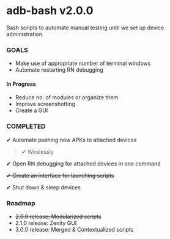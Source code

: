 # adb-bash v2.0.0
Bash scripts to automate manual testing until we set up device administration.

### GOALS
- Make use of appropriate number of terminal windows
- Automate restarting RN debugging

#### In Progress
- Reduce no. of modules or organize them
- Improve screenshotting
- Create a GUI

### COMPLETED

✔ Automate pushing new APKs to attached devices
    
> ✔ Wirelessly

✔ Open RN debugging for attached devices in one command

~~✔ Create an interface for launching scripts~~

✔ Shut down & sleep devices

### Roadmap
- ~~2.0.0 release: Modularized scripts~~
- 2.1.0 release: Zenity GUI
- 3.0.0 release: Merged & Contextualized scripts
